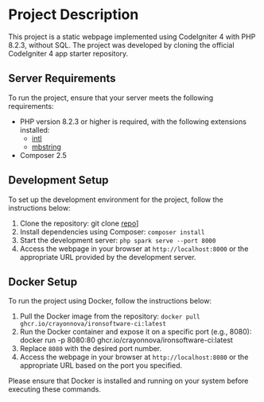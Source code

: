 # Project Description

This project is a static webpage implemented using CodeIgniter 4 with PHP 8.2.3, without SQL. The project was developed by cloning the official CodeIgniter 4 app starter repository.

## Server Requirements

To run the project, ensure that your server meets the following requirements:

- PHP version 8.2.3 or higher is required, with the following extensions installed:
  - [intl](http://php.net/manual/en/intl.requirements.php)
  - [mbstring](http://php.net/manual/en/mbstring.installation.php)
- Composer 2.5

## Development Setup

To set up the development environment for the project, follow the instructions below:

1. Clone the repository: git clone [repo](https://github.com/crayonnova/ironsoftware-ci)]
2. Install dependencies using Composer: `composer install`
3. Start the development server: `php spark serve --port 8000`
4. Access the webpage in your browser at `http://localhost:8000` or the appropriate URL provided by the development server.

## Docker Setup

To run the project using Docker, follow the instructions below:

1. Pull the Docker image from the repository: `docker pull ghcr.io/crayonnova/ironsoftware-ci:latest`
2. Run the Docker container and expose it on a specific port (e.g., 8080): docker run -p 8080:80 ghcr.io/crayonnova/ironsoftware-ci:latest
3. Replace `8080` with the desired port number.
4. Access the webpage in your browser at `http://localhost:8080` or the appropriate URL based on the port you specified.

Please ensure that Docker is installed and running on your system before executing these commands.
